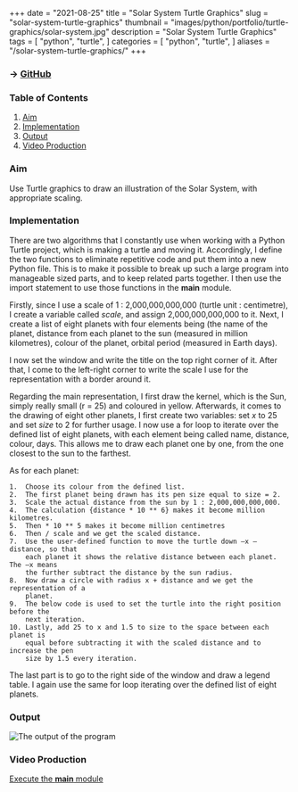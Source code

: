 +++
date = "2021-08-25"
title = "Solar System Turtle Graphics"
slug = "solar-system-turtle-graphics"
thumbnail = "images/python/portfolio/turtle-graphics/solar-system.jpg"
description = "Solar System Turtle Graphics"
tags = [
    "python",
    "turtle",
]
categories = [
    "python",
    "turtle",
]
aliases = "/solar-system-turtle-graphics/"
+++

### → [GitHub](https://github.com/tanducmai/solar-system-turtle-graphics)

### Table of Contents

1. [Aim](#aim)
1. [Implementation](#implementation)
1. [Output](#output)
1. [Video
   Production](https://raw.githubusercontent.com/tanducmai/solar-system-turtle-graphics/main/assets/video_production.mp4)

### Aim

Use Turtle graphics to draw an illustration of the Solar System, with
appropriate scaling.

### Implementation

There are two algorithms that I constantly use when working with a Python Turtle
project, which is making a turtle and moving it. Accordingly, I define the two
functions to eliminate repetitive code and put them into a new Python file. This
is to make it possible to break up such a large program into manageable sized
parts, and to keep related parts together. I then use the import statement to
use those functions in the **main** module.

Firstly, since I use a scale of 1 : 2,000,000,000,000 (turtle unit :
centimetre), I create a variable called *scale*, and assign 2,000,000,000,000 to
it. Next, I create a list of eight planets with four elements being (the name of
the planet, distance from each planet to the sun (measured in million
kilometres), colour of the planet, orbital period (measured in Earth days).

I now set the window and write the title on the top right corner of it. After
that, I come to the left-right corner to write the scale I use for the
representation with a border around it.

Regarding the main representation, I first draw the kernel, which is the Sun,
simply really small (r = 25) and coloured in yellow. Afterwards, it comes to the
drawing of eight other planets, I first create two variables: set *x* to 25 and
set *size* to 2 for further usage. I now use a for loop to iterate over the
defined list of eight planets, with each element being called name, distance,
colour, days. This allows me to draw each planet one by one, from the one
closest to the sun to the farthest.

As for each planet:

```text
1.  Choose its colour from the defined list.
2.  The first planet being drawn has its pen size equal to size = 2.
3.  Scale the actual distance from the sun by 1 : 2,000,000,000,000.
4.  The calculation {distance * 10 ** 6} makes it become million kilometres.
5.  Then * 10 ** 5 makes it become million centimetres
6.  Then / scale and we get the scaled distance.
7.  Use the user-defined function to move the turtle down –x – distance, so that
    each planet it shows the relative distance between each planet. The –x means
    the further subtract the distance by the sun radius.
8.  Now draw a circle with radius x + distance and we get the representation of a
    planet.
9.  The below code is used to set the turtle into the right position before the
    next iteration.
10. Lastly, add 25 to x and 1.5 to size to the space between each planet is
    equal before subtracting it with the scaled distance and to increase the pen
    size by 1.5 every iteration.
```

The last part is to go to the right side of the window and draw a legend table.
I again use the same for loop iterating over the defined list of eight planets.

### Output

![The output of the program](/images/python/portfolio/turtle-graphics/solar-system.jpg)

### Video Production

[Execute the **main**
module](https://raw.githubusercontent.com/tanducmai/solar-system-turtle-graphics/main/assets/video_production.mp4)
